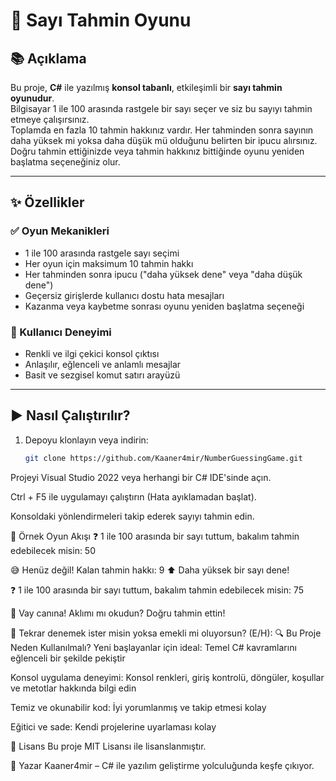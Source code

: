 # 🎯 Sayı Tahmin Oyunu

## 📚 Açıklama

Bu proje, **C#** ile yazılmış **konsol tabanlı**, etkileşimli bir **sayı tahmin oyunudur**.  
Bilgisayar 1 ile 100 arasında rastgele bir sayı seçer ve siz bu sayıyı tahmin etmeye çalışırsınız.  
Toplamda en fazla 10 tahmin hakkınız vardır. Her tahminden sonra sayının daha yüksek mi yoksa daha düşük mü olduğunu belirten bir ipucu alırsınız.  
Doğru tahmin ettiğinizde veya tahmin hakkınız bittiğinde oyunu yeniden başlatma seçeneğiniz olur.

---

## ✨ Özellikler

### ✅ Oyun Mekanikleri
- 1 ile 100 arasında rastgele sayı seçimi  
- Her oyun için maksimum 10 tahmin hakkı  
- Her tahminden sonra ipucu ("daha yüksek dene" veya "daha düşük dene")  
- Geçersiz girişlerde kullanıcı dostu hata mesajları  
- Kazanma veya kaybetme sonrası oyunu yeniden başlatma seçeneği  

### 🎨 Kullanıcı Deneyimi
- Renkli ve ilgi çekici konsol çıktısı  
- Anlaşılır, eğlenceli ve anlamlı mesajlar  
- Basit ve sezgisel komut satırı arayüzü

---

## ▶️ Nasıl Çalıştırılır?

1. Depoyu klonlayın veya indirin:
   ```bash
   git clone https://github.com/Kaaner4mir/NumberGuessingGame.git
Projeyi Visual Studio 2022 veya herhangi bir C# IDE'sinde açın.

Ctrl + F5 ile uygulamayı çalıştırın (Hata ayıklamadan başlat).

Konsoldaki yönlendirmeleri takip ederek sayıyı tahmin edin.

🧩 Örnek Oyun Akışı
❓ 1 ile 100 arasında bir sayı tuttum, bakalım tahmin edebilecek misin: 50

😅 Henüz değil! Kalan tahmin hakkı: 9
⬆ Daha yüksek bir sayı dene!

❓ 1 ile 100 arasında bir sayı tuttum, bakalım tahmin edebilecek misin: 75

🚀 Vay canına! Aklımı mı okudun? Doğru tahmin ettin!

🎲 Tekrar denemek ister misin yoksa emekli mi oluyorsun? (E/H):
🔍 Bu Proje Neden Kullanılmalı?
Yeni başlayanlar için ideal: Temel C# kavramlarını eğlenceli bir şekilde pekiştir

Konsol uygulama deneyimi: Konsol renkleri, giriş kontrolü, döngüler, koşullar ve metotlar hakkında bilgi edin

Temiz ve okunabilir kod: İyi yorumlanmış ve takip etmesi kolay

Eğitici ve sade: Kendi projelerine uyarlaması kolay

📄 Lisans
Bu proje MIT Lisansı ile lisanslanmıştır.

👤 Yazar
Kaaner4mir – C# ile yazılım geliştirme yolculuğunda keşfe çıkıyor.